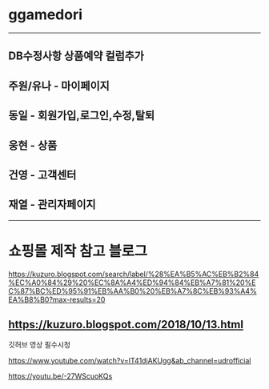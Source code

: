 # ggamedori

-----------------
DB수정사항
상품예약 컬럼추가
-----------------
주원/유나 - 마이페이지
-----------------
동일 - 회원가입,로그인,수정,탈퇴
-----------------
웅현 - 상품
-----------------
건영 - 고객센터
-----------------
재열 - 관리자페이지
-----------------
-----------------
# 쇼핑몰 제작 참고 블로그
https://kuzuro.blogspot.com/search/label/%28%EA%B5%AC%EB%B2%84%EC%A0%84%29%20%EC%8A%A4%ED%94%84%EB%A7%81%20%EC%87%BC%ED%95%91%EB%AA%B0%20%EB%A7%8C%EB%93%A4%EA%B8%B0?max-results=20


https://kuzuro.blogspot.com/2018/10/13.html
-----------------
깃허브 영상 필수시청

https://www.youtube.com/watch?v=IT41djAKUgg&ab_channel=udrofficial

https://youtu.be/-27WScuoKQs
